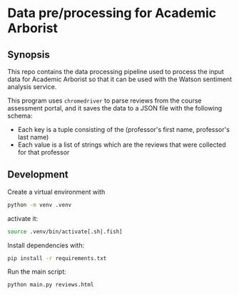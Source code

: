 # Data pre/processing for Academic Arborist

## Synopsis

This repo contains the data processing pipeline used to process the input data
for Academic Arborist so that it can be used with the Watson sentiment analysis
service.

This program uses `chromedriver` to parse reviews from the course assessment
portal, and it saves the data to a JSON file with the following schema:

- Each key is a tuple consisting of the (professor's first name, professor's
  last name)
- Each value is a list of strings which are the reviews that were collected for
  that professor

## Development

Create a virtual environment with

```sh
python -m venv .venv
```

activate it:

```sh
source .venv/bin/activate[.sh|.fish]
```

Install dependencies with:

```sh
pip install -r requirements.txt
```

Run the main script:

```sh
python main.py reviews.html
```
